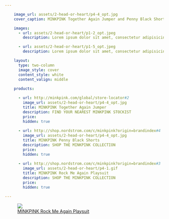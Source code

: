 ```yaml
---

    image_url: assets/2-head-or-heart/p4-4_opt.jpg
    cover_caption: MINKPINK Together Again Jumper and Penny Black Shorts.

    images:
      - url: assets/2-head-or-heart/p1-2_opt.jpeg
        description: Lorem ipsum dolor sit amet, consectetur adipisicing elit, sed do eiusmod tempor incididunt ut labore et dolore magna aliqua. Ut enim ad minim veniam, quis nostrud exercitation ullamco laboris nisi ut aliquip ex ea commodo consequat. Duis aute irure dolor in reprehenderit in voluptate velit esse cillum dolore eu fugiat nulla pariatur. Excepteur sint occaecat cupidatat non proident, sunt in culpa qui officia deserunt mollit anim id est laborum.

      - url: assets/2-head-or-heart/p1-5_opt.jpeg
        description: Lorem ipsum dolor sit amet, consectetur adipisicing elit, sed do eiusmod tempor incididunt ut labore et dolore magna aliqua. Ut enim ad minim veniam, quis nostrud exercitation ullamco laboris nisi ut aliquip ex ea commodo consequat. Duis aute irure dolor in reprehenderit in voluptate velit esse cillum dolore eu fugiat nulla pariatur. Excepteur sint occaecat cupidatat non proident, sunt in culpa qui officia deserunt mollit anim id est laborum.

    layout:
      type: two-column
      image_style: cover
      content_style: white
      content_valign: middle
      
    products:

      - url: http://minkpink.com/global/store-locator#2 
        image_url: assets/2-head-or-heart/p4-4_opt.jpg
        title: MINKPINK Together Again Jumper
        description: FIND YOUR NEAREST MINKPINK STOCKIST
        price:
        hidden: true
        
      - url: http://shop.nordstrom.com/c/minkpink?origin=brandindex#4
        image_url: assets/2-head-or-heart/p4-4_opt.jpg
        title: MINKPINK Penny Black Shorts
        description: SHOP THE MINKPINK COLLECTION
        price: 
        hidden: true
        
      - url: http://shop.nordstrom.com/c/minkpink?origin=brandindex#3
        image_url: assets/2-head-or-heart/p4-1.gif
        title: MINKPINK Rock Me Again Playsuit
        description: SHOP THE MINKPINK COLLECTION
        price: 
        hidden: true

---
```


<!-- <figure>
  <img src="../assets/2-head-or-heart/p4-4_opt.jpg">
  <figcaption class="inset">
    <a class="hotspot product" href="http://minkpink.com/global/store-locator#2">MINKPINK Together Again Jumper</a>    
  </figcaption>
</figure>

<figure>
  <img src="../assets/2-head-or-heart/p4-4_opt.jpg">
  <figcaption class="inset">
    <a class="hotspot product" href="http://shop.nordstrom.com/c/minkpink?origin=brandindex#4">MINKPINK Penny Black Shorts</a>    
  </figcaption>
</figure>
   -->
<figure>
  <img src="../assets/2-head-or-heart/p4-1.gif">
  <figcaption class="inset">
    <a class="hotspot product" href="http://shop.nordstrom.com/c/minkpink?origin=brandindex#3">MINKPINK Rock Me Again Playsuit</a>    
  </figcaption>
</figure>